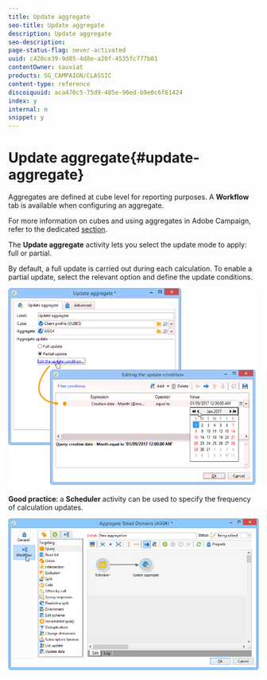 ```yaml
---
title: Update aggregate
seo-title: Update aggregate
description: Update aggregate
seo-description: 
page-status-flag: never-activated
uuid: c420ce39-9d85-4d8e-a20f-4535fc777b01
contentOwner: sauviat
products: SG_CAMPAIGN/CLASSIC
content-type: reference
discoiquuid: aca470c5-75d9-485e-96ed-b9e0c6f61424
index: y
internal: n
snippet: y
---
```


# Update aggregate{#update-aggregate}

Aggregates are defined at cube level for reporting purposes. A **Workflow** tab is available when configuring an aggregate.

For more information on cubes and using aggregates in Adobe Campaign, refer to the dedicated [section](../../reporting/using/concepts-and-methodology.md#calculating-and-using-aggregates).

The **Update aggregate** activity lets you select the update mode to apply: full or partial.

By default, a full update is carried out during each calculation. To enable a partial update, select the relevant option and define the update conditions.

![](assets/s_advuser_cube_agregate_05.png)

**Good practice**: a **Scheduler** activity can be used to specify the frequency of calculation updates.

![](assets/s_advuser_cube_agregate_04.png)


